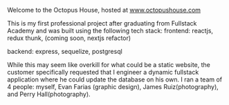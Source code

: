 Welcome to the Octopus House, hosted at www.octopushouse.com

This is my first professional project after graduating from Fullstack Academy and was built using the following tech stack:
frontend:
reactjs, redux thunk, (coming soon, nextjs refactor)

backend:
express, sequelize, postgresql

While this may seem like overkill for what could be a static website, the customer specifically requested that I engineer a dynamic fullstack application where he could update the database on his own.  I ran a team of 4 people:  myself, Evan Farias (graphic design), James Ruiz(photography), and Perry Hall(photography).

